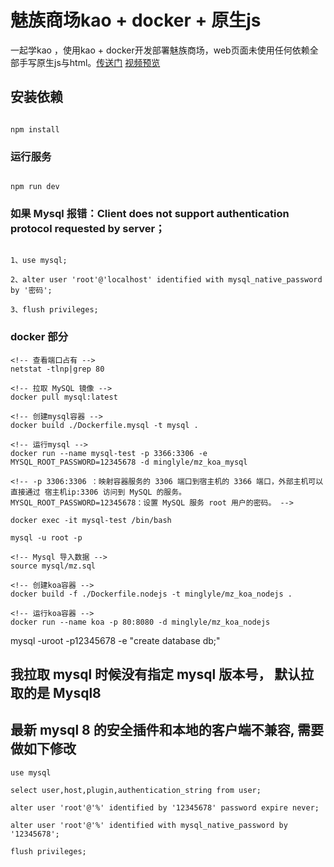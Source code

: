 # 魅族商场kao + docker + 原生js



一起学kao ，使用kao + docker开发部署魅族商场，web页面未使用任何依赖全部手写原生js与html。[传送门](http://8.129.114.82) [视频预览](./魅族首页.webm)

## 安装依赖

```

npm install

```

### 运行服务

```

npm run dev

```

### 如果 Mysql 报错：Client does not support authentication protocol requested by server；

```

1、use mysql;

2、alter user 'root'@'localhost' identified with mysql_native_password by '密码';

3、flush privileges;

```

### docker 部分

```
<!-- 查看端口占有 -->
netstat -tlnp|grep 80

<!-- 拉取 MySQL 镜像 -->
docker pull mysql:latest

<!-- 创建mysql容器 -->
docker build ./Dockerfile.mysql -t mysql .

<!-- 运行mysql -->
docker run --name mysql-test -p 3366:3306 -e MYSQL_ROOT_PASSWORD=12345678 -d minglyle/mz_koa_mysql

<!-- -p 3306:3306 ：映射容器服务的 3306 端口到宿主机的 3366 端口，外部主机可以直接通过 宿主机ip:3306 访问到 MySQL 的服务。
MYSQL_ROOT_PASSWORD=12345678：设置 MySQL 服务 root 用户的密码。 -->

docker exec -it mysql-test /bin/bash

mysql -u root -p

<!-- Mysql 导入数据 -->
source mysql/mz.sql

<!-- 创建koa容器 -->
docker build -f ./Dockerfile.nodejs -t minglyle/mz_koa_nodejs .

<!-- 运行koa容器 -->
docker run --name koa -p 80:8080 -d minglyle/mz_koa_nodejs

```

mysql -uroot -p12345678 -e "create database db;"

## 我拉取 mysql 时候没有指定 mysql 版本号， 默认拉取的是 Mysql8

## 最新 mysql 8 的安全插件和本地的客户端不兼容, 需要做如下修改

```
use mysql

select user,host,plugin,authentication_string from user;

alter user 'root'@'%' identified by '12345678' password expire never;

alter user 'root'@'%' identified with mysql_native_password by '12345678';

flush privileges;

```

